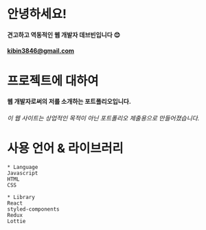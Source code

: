 # 안녕하세요!

#### 견고하고 역동적인 웹 개발자 데브빈입니다 😊
#### <kibin3846@gmail.com>           

          
# 프로젝트에 대하여

#### 웹 개발자로써의 저를 소개하는 포트폴리오입니다.
*이 웹 사이트는 상업적인 목적이 아닌 포트폴리오 제출용으로 만들어졌습니다.*       
      
            
# 사용 언어 & 라이브러리
```
* Language
Javascript
HTML
CSS

* Library
React
styled-components
Redux
Lottie
```
